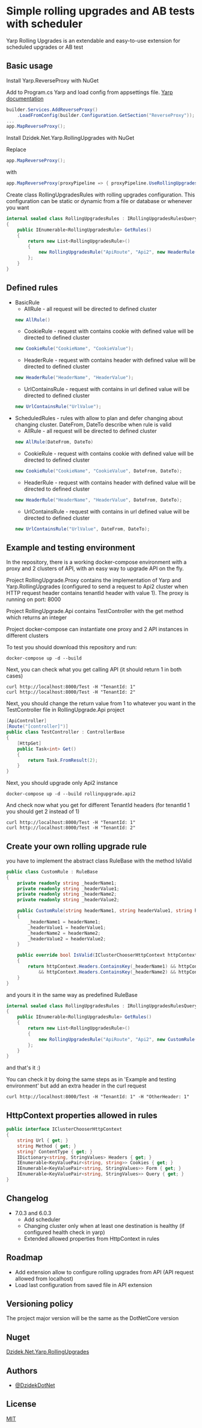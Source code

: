 
# Simple rolling upgrades and AB tests with scheduler

Yarp Rolling Upgrades is an extendable and easy-to-use extension for scheduled upgrades or AB test


## Basic usage

Install Yarp.ReverseProxy with NuGet

Add to Program.cs Yarp and load config from appsettings file. [Yarp documentation](https://microsoft.github.io/reverse-proxy/articles/getting-started.html)
```csharp
builder.Services.AddReverseProxy()
    .LoadFromConfig(builder.Configuration.GetSection("ReverseProxy"));
...
app.MapReverseProxy();
```

Install Dzidek.Net.Yarp.RollingUpgrades with NuGet

Replace 
```csharp
app.MapReverseProxy();
```

with
```csharp
app.MapReverseProxy(proxyPipeline => { proxyPipeline.UseRollingUpgrades(new RollingUpgradesRules()); });
```

Create class RollingUpgradesRules with rolling upgrades configuration. This configuration can be static or dynamic from a file or database or whenever you want
```csharp
internal sealed class RollingUpgradesRules : IRollingUpgradesRulesQuery
{
    public IEnumerable<RollingUpgradesRule> GetRules()
    {
        return new List<RollingUpgradesRule>()
        {
            new RollingUpgradesRule("ApiRoute", "Api2", new HeaderRule("TenantId", "1"))
        };
    }
}
```
## Defined rules
- BasicRule
  - AllRule - all request will be directed to defined cluster
  ```csharp
  new AllRule()
  ```
  - CookieRule - request with contains cookie with defined value will be directed to defined cluster
  ```csharp
  new CookieRule("CookieName", "CookieValue");
  ```
  - HeaderRule - request with contains header with defined value will be directed to defined cluster
  ```csharp
  new HeaderRule("HeaderName", "HeaderValue");
  ```
  - UrlContainsRule - request with contains in url defined value will be directed to defined cluster
  ```csharp
  new UrlContainsRule("UrlValue");
  ```
- ScheduledRules - rules with allow to plan and defer changing about changing cluster. DateFrom, DateTo describe when rule is valid 
    - AllRule - all request will be directed to defined cluster
  ```csharp
  new AllRule(DateFrom, DateTo)
  ```
    - CookieRule - request with contains cookie with defined value will be directed to defined cluster
  ```csharp
  new CookieRule("CookieName", "CookieValue", DateFrom, DateTo);
  ```
    - HeaderRule - request with contains header with defined value will be directed to defined cluster
  ```csharp
  new HeaderRule("HeaderName", "HeaderValue", DateFrom, DateTo);
  ```
    - UrlContainsRule - request with contains in url defined value will be directed to defined cluster
  ```csharp
  new UrlContainsRule("UrlValue", DateFrom, DateTo);
  ```
    
## Example and testing environment

In the repository, there is a working docker-compose environment with a proxy and 2 clusters of API, with an easy way to upgrade API on the fly.

Project RollingUpgrade.Proxy contains the implementation of Yarp and Yarp.RollingUpgrades (configured to send a request to Api2 cluster when HTTP request header contains tenantId header with value 1). The proxy is running on port: 8000

Project RollingUpgrade.Api contains TestController with the get method which returns an integer

Project docker-compose can instantiate one proxy and 2 API instances in different clusters

To test you should download this repository and run:
```
docker-compose up -d --build
```
Next, you can check what you get calling API (it should return 1 in both cases)
```
curl http://localhost:8000/Test -H "TenantId: 1"
curl http://localhost:8000/Test -H "TenantId: 2"
```
Next, you should change the return value from 1 to whatever you want in the TestController file in RollingUpgrade.Api project
```csharp
[ApiController]
[Route("[controller]")]
public class TestController : ControllerBase
{
    [HttpGet]
    public Task<int> Get()
    {
        return Task.FromResult(2);
    }
}
```
Next, you should upgrade only Api2 instance 
```
docker-compose up -d --build rollingupgrade.api2
```
And check now what you get for different TenantId headers (for tenantId 1 you should get 2 instead of 1)
```
curl http://localhost:8000/Test -H "TenantId: 1"
curl http://localhost:8000/Test -H "TenantId: 2"
```
## Create your own rolling upgrade rule

you have to implement the abstract class RuleBase with the method IsValid
```csharp
public class CustomRule : RuleBase
{
    private readonly string _headerName1;
    private readonly string _headerValue1;
    private readonly string _headerName2;
    private readonly string _headerValue2;

    public CustomRule(string headerName1, string headerValue1, string headerName2, string headerValue2)
    {
        _headerName1 = headerName1;
        _headerValue1 = headerValue1;
        _headerName2 = headerName2;
        _headerValue2 = headerValue2;
    }

    public override bool IsValid(IClusterChooserHttpContext httpContext)
    {
        return httpContext.Headers.ContainsKey(_headerName1) && httpContext.Headers[_headerName1].Contains(_headerValue1)
            && httpContext.Headers.ContainsKey(_headerName2) && httpContext.Headers[_headerName2].Contains(_headerValue2);
    }
}
```

and yours it in the same way as predefined RuleBase
```csharp
internal sealed class RollingUpgradesRules : IRollingUpgradesRulesQuery
{
    public IEnumerable<RollingUpgradesRule> GetRules()
    {
        return new List<RollingUpgradesRule>()
        {
            new RollingUpgradesRule("ApiRoute", "Api2", new CustomRule("TenantId", "1", "OtherHeader", "1"))
        };
    }
}
```
and that's it :)

You can check it by doing the same steps as in 'Example and testing environment' but add an extra header in the curl request
```
curl http://localhost:8000/Test -H "TenantId: 1" -H "OtherHeader: 1"
```
## HttpContext properties allowed in rules
```csharp
public interface IClusterChooserHttpContext
{
    string Url { get; }
    string Method { get; }
    string? ContentType { get; }
    IDictionary<string, StringValues> Headers { get; }
    IEnumerable<KeyValuePair<string, string>> Cookies { get; }
    IEnumerable<KeyValuePair<string, StringValues>> Form { get; }
    IEnumerable<KeyValuePair<string, StringValues>> Query { get; }
}
```

## Changelog
- 7.0.3 and 6.0.3
  - Add scheduler
  - Changing cluster only when at least one destination is healthy (if configured health check in yarp)
  - Extended allowed properties from HttpContext in rules

## Roadmap

- Add extension allow to configure rolling upgrades from API (API request allowed from localhost)
- Load last configuration from saved file in API extension

## Versioning policy
The project major version will be the same as the DotNetCore version

## Nuget
[Dzidek.Net.Yarp.RollingUpgrades](https://www.nuget.org/packages/Dzidek.Net.Yarp.RollingUpgrades)


## Authors

- [@DzidekDotNet](https://www.github.com/DzidekDotNet)


## License

[MIT](https://github.com/DzidekDotNet/Yarp.RollingUpgrades/blob/main/LICENSE)

